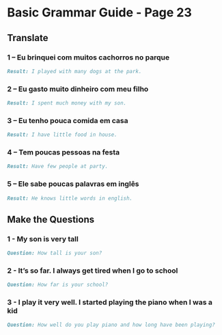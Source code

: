 # Basic Grammar Guide - Page 23

## Translate

### 1 – Eu brinquei com muitos cachorros no parque

```markdown
Result: I played with many dogs at the park.
```

### 2 – Eu gasto muito dinheiro com meu filho

```markdown
Result: I spent much money with my son.
```

### 3 – Eu tenho pouca comida em casa

```markdown
Result: I have little food in house.
```

### 4 – Tem poucas pessoas na festa

```markdown
Result: Have few people at party.
```

### 5 – Ele sabe poucas palavras em inglês

```markdown
Result: He knows little words in english.
```

## Make the Questions

### 1 - My son is very tall

```markdown
Question: How tall is your son?
```

### 2 - It’s so far. I always get tired when I go to school

```markdown
Question: How far is your school?
```

### 3 - I play it very well. I started playing the piano when I was a kid

```markdown
Question: How well do you play piano and how long have been playing?
```
